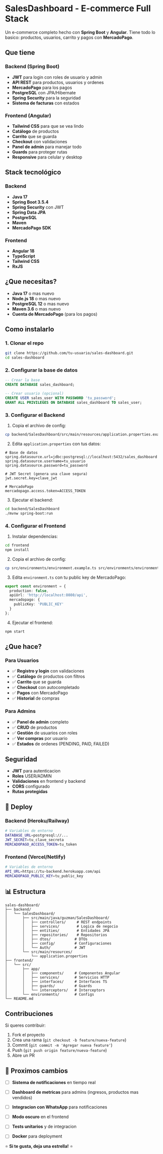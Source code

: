 #  SalesDashboard - E-commerce Full Stack

Un e-commerce completo hecho con **Spring Boot** y **Angular**. Tiene todo lo basico: productos, usuarios, carrito y pagos con **MercadoPago**.

##  Que tiene

### Backend (Spring Boot)
- **JWT** para login con roles de usuario y admin
- **API REST** para productos, usuarios y ordenes
- **MercadoPago** para los pagos
- **PostgreSQL** con JPA/Hibernate
- **Spring Security** para la seguridad
- **Sistema de facturas** con estados

### Frontend (Angular)
- **Tailwind CSS** para que se vea lindo
- **Catálogo** de productos
- **Carrito** que se guarda
- **Checkout** con validaciones
- **Panel de admin** para manejar todo
- **Guards** para proteger rutas
- **Responsive** para celular y desktop

##  Stack tecnológico

### Backend
- **Java 17**
- **Spring Boot 3.5.4**
- **Spring Security** con JWT
- **Spring Data JPA**
- **PostgreSQL**
- **Maven**
- **MercadoPago SDK**

### Frontend
- **Angular 18**
- **TypeScript**
- **Tailwind CSS**
- **RxJS**

## ¿Que necesitas?

- **Java 17** o mas nuevo
- **Node.js 18** o mas nuevo
- **PostgreSQL 12** o mas nuevo
- **Maven 3.6** o mas nuevo
- **Cuenta de MercadoPago** (para los pagos)

## Como instalarlo

### 1. Clonar el repo
```bash
git clone https://github.com/tu-usuario/sales-dashboard.git
cd sales-dashboard
```

### 2. Configurar la base de datos
```sql
-- Crear la base
CREATE DATABASE sales_dashboard;

-- Crear usuario (opcional)
CREATE USER sales_user WITH PASSWORD 'tu_password';
GRANT ALL PRIVILEGES ON DATABASE sales_dashboard TO sales_user;
```

### 3. Configurar el Backend

1. Copia el archivo de config:
```bash
cp backend/SalesDashboard/src/main/resources/application.properties.example backend/SalesDashboard/src/main/resources/application.properties
```

2. Edita `application.properties` con tus datos:
```properties
# Base de datos
spring.datasource.url=jdbc:postgresql://localhost:5432/sales_dashboard
spring.datasource.username=tu_usuario
spring.datasource.password=tu_password

# JWT Secret (genera una clave segura)
jwt.secret.key=clave_jwt

# MercadoPago
mercadopago.access.token=ACCESS_TOKEN
```

3. Ejecutar el backend:
```bash
cd backend/SalesDashboard
./mvnw spring-boot:run
```

### 4. Configurar el Frontend

1. Instalar dependencias:
```bash
cd frontend
npm install
```

2. Copia el archivo de config:
```bash
cp src/environments/environment.example.ts src/environments/environment.ts
```

3. Edita `environment.ts` con tu public key de MercadoPago:
```typescript
export const environment = {
  production: false,
  apiUrl: 'http://localhost:8080/api',
  mercadopago: {
    publicKey: 'PUBLIC_KEY'
  }
};
```

4. Ejecutar el frontend:
```bash
npm start
```

## ¿Que hace?

### Para Usuarios
- ✅ **Registro y login** con validaciones
- ✅ **Catálogo** de productos con filtros
- ✅ **Carrito** que se guarda
- ✅ **Checkout** con autocompletado
- ✅ **Pagos** con MercadoPago
- ✅ **Historial** de compras

### Para Admins
- ✅ **Panel de admin** completo
- ✅ **CRUD** de productos
- ✅ **Gestión** de usuarios con roles
- ✅ **Ver compras** por usuario
- ✅ **Estados** de ordenes (PENDING, PAID, FAILED)

## Seguridad

- **JWT** para autenticacion
- **Roles** USER/ADMIN
- **Validaciones** en frontend y backend
- **CORS** configurado
- **Rutas protegidas**


## 🚀 Deploy

### Backend (Heroku/Railway)
```bash
# Variables de entorno
DATABASE_URL=postgresql://...
JWT_SECRET=tu_clave_secreta
MERCADOPAGO_ACCESS_TOKEN=tu_token
```

### Frontend (Vercel/Netlify)
```bash
# Variables de entorno
API_URL=https://tu-backend.herokuapp.com/api
MERCADOPAGO_PUBLIC_KEY=tu_public_key
```

## 📊 Estructura

```
sales-dashboard/
├── backend/
│   └── SalesDashboard/
│       ├── src/main/java/guzman/SalesDashboard/
│       │   ├── controllers/     # REST endpoints
│       │   ├── services/        # Logica de negocio
│       │   ├── entities/        # Entidades JPA
│       │   ├── repositories/    # Repositorios
│       │   ├── dtos/           # DTOs
│       │   ├── config/         # Configuraciones
│       │   └── Auth/           # JWT
│       └── src/main/resources/
│           └── application.properties
├── frontend/
│   └── src/
│       ├── app/
│       │   ├── components/     # Componentes Angular
│       │   ├── services/       # Servicios HTTP
│       │   ├── interfaces/     # Interfaces TS
│       │   ├── guards/         # Guards
│       │   └── interceptors/   # Interceptors
│       └── environments/       # Configs
└── README.md
```

## Contribuciones

Si queres contribuir:

1. Fork el proyecto
2. Crea una rama (`git checkout -b feature/nueva-feature`)
3. Commit (`git commit -m 'Agregar nueva feature'`)
4. Push (`git push origin feature/nueva-feature`)
5. Abre un PR

## 🚧 Proximos cambios

- [ ] **Sistema de notificaciones** en tiempo real
- [ ] **Dashboard de metricas** para admins (ingresos, productos mas vendidos)
- [ ] **Integracion con WhatsApp** para notificaciones
- [ ] **Modo oscuro** en el frontend
- [ ] **Tests unitarios** y de integracion
- [ ] **Docker** para deployment




⭐ **Si te gusta, deja una estrella!** ⭐
